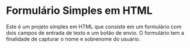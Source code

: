 # Formulário Simples em HTML
Este é um projeto simples em HTML que consiste em um formulário com dois campos de entrada de texto e um botão de envio. O formulário tem a finalidade de capturar o nome e sobrenome do usuário.